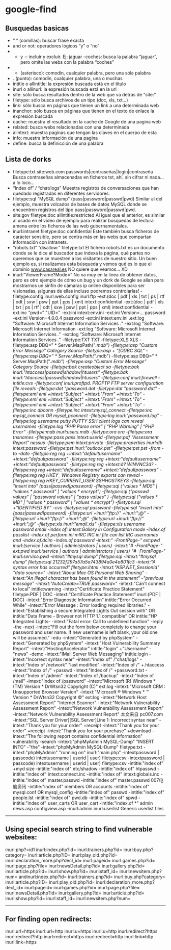 # google-find

## Busquedas basicas


- ” ” (comillas): buscar frase exacta
- and or not: operadores lógicos “y” o “no”
- + y -: incluír y excluír. Ej: jaguar -coches: busca la palabra “jaguar”, pero omite las webs con la palabra “coches”
- * (asterisco): comodín, cualquier palabra, pero una sóla palabra
- . (punto): comodín, cualquier palabra, una o muchas
- intitle o allintitle: la expresión buscada está en el título
- inurl o allinurl: la expresión buscada está en la url
- site: sólo busca resultados dentro de la web que va detrás de “site:”
- filetype: sólo busca archivos de un tipo (doc, xls, txt…)
- link: sólo busca en páginas que tienen un link a una determinada web
- inanchor: sólo busca en páginas que tienen en el texto de enlace la expresión buscada
- cache: muestra el resultado en la cache de Google de una pagina web
- related: busca webs relacionadas con una determinada
- alintext: muestra paginas que tengan las claves en el cuerpo de esta
- info: muestra información de una pagina
- define: busca la definicción de una palabra


## Lista de dorks

- filetype:txt site:web.com passwords|contraseñas|login|contraseña
Busca contraseñas almacenadas en ficheros txt, ahí, sin cifrar ni nada… a lo loco…
- “Index of” / “chat/logs”
Muestra registros de conversaciones que han quedado registradas en diferentes servidores.
- filetype:sql “MySQL dump” (pass|password|passwd|pwd)
Similar al del ejemplo, muestra volcados de bases de datos MySQL donde se encuentren registros del tipo pass|password|passwd|pwd.
- site:gov filetype:doc allintitle:restricted
Al igual que el anterior, es similar al usado en el vídeo de ejemplo para realizar búsquedas de lectura amena entre los ficheros de las web gubernamentales.
- inurl:intranet filetype:doc confidential 
Este también busca ficheros de carácter sensible, pero se centra más en las webs que compartan información con intranets.
- “robots.txt” “disallow:” filetype:txt
El fichero robots.txt es un documento donde se le dice al buscador que indexa la página, qué partes no queremos que se muestren a los visitantes de nuestro sitio. Un buen ejemplo es,  si realizamos esta búsqueda y vemos qué es lo que el dominio www.casareal.es NO quiere que veamos… XD
- inurl:”ViewerFrame?Mode=”
No va muy en la línea de obtener datos, pero es otro ejemplo de cómo un bug y un dork de Google se alían para mostrarnos un sinfín de cámaras ip online disponibles para ser visionadas, ¡algunas de ellas incluso podremos controlarlas!
-filetype:config inurl:web.config inurl:ftp
-ext:(doc | pdf | xls | txt | ps | rtf | odt | sxw | psw | ppt | pps | xml) intext:confidential 
-ext:(doc | pdf | xls | txt | ps | rtf | odt | sxw | psw | ppt | pps | xml) intext:confidential 
-ext:inc "pwd=" "UID="
-ext:ini intext:env.ini
-ext:ini Version=... password
-ext:ini Version=4.0.0.4 password
-ext:ini intext:env.ini
.ext:log "Software: Microsoft Internet Information Services *.*"
-ext:log "Software: Microsoft Internet Information
-ext:log "Software: Microsoft Internet Information Services *.*"
-ext:log \"Software: Microsoft Internet Information Services *.*\"
-filetype:TXT TXT
-filetype:XLS XLS
-filetype:asp   DBQ=" * Server.MapPath("*.mdb")
-filetype:asp "Custom Error Message" Category Source
-filetype:asp + "[ODBC SQL"
-filetype:asp DBQ=" * Server.MapPath("*.mdb")
-filetype:asp DBQ=\" * Server.MapPath(\"*.mdb\") 
-filetype:asp “Custom Error Message” Category Source
-filetype:bak createobject sa
-filetype:bak inurl:"htaccess|passwd|shadow|htusers"
-filetype:bak inurl:\"htaccess|passwd|shadow|htusers\" 
-filetype:conf inurl:firewall -intitle:cvs 
-filetype:conf inurl:proftpd. PROFTP FTP server configuration file reveals
-filetype:dat "password.dat
-filetype:dat \"password.dat\" 
-filetype:eml eml +intext:"Subject" +intext:"From" +intext:"To"
-filetype:eml eml +intext:\"Subject\" +intext:\"From\" +intext:\"To\" 
-filetype:eml eml +intext:”Subject” +intext:”From” +intext:”To”
-filetype:inc dbconn 
-filetype:inc intext:mysql_connect
-filetype:inc mysql_connect OR mysql_pconnect 
-filetype:log inurl:"password.log"
-filetype:log username putty PUTTY SSH client logs can reveal usernames
-filetype:log “PHP Parse error” | “PHP Warning” | “PHP Error”
-filetype:mdb inurl:users.mdb
-filetype:ora ora
-filetype:ora tnsnames
-filetype:pass pass intext:userid
-filetype:pdf "Assessment Report" nessus
-filetype:pem intext:private
-filetype:properties inurl:db intext:password
-filetype:pst inurl:"outlook.pst"
-filetype:pst pst -from -to -date
-filetype:reg reg +intext:"defaultusername" +intext:"defaultpassword"
-filetype:reg reg +intext:\"defaultusername\" +intext:\"defaultpassword\" 
-filetype:reg reg +intext:â? WINVNC3â?
-filetype:reg reg +intext:”defaultusername” +intext:”defaultpassword”
-filetype:reg reg HKEY_ Windows Registry exports can reveal
-filetype:reg reg HKEY_CURRENT_USER SSHHOSTKEYS
-filetype:sql "insert into" (pass|passwd|password)
-filetype:sql ("values * MD5" | "values * password" | "values * encrypt")
-filetype:sql (\"passwd values\" | \"password values\" | \"pass values\" ) 
-filetype:sql (\"values * MD\" | \"values * password\" | \"values * encrypt\") 
-filetype:sql +"IDENTIFIED BY" -cvs
-filetype:sql password
-filetype:sql “insert into” (pass|passwd|password)
-filetype:url +inurl:"ftp://" +inurl:";@"
-filetype:url +inurl:\"ftp://\" +inurl:\";@\" 
-filetype:url +inurl:”ftp://” +inurl:”;@”
-filetype:xls inurl:"email.xls"
-filetype:xls username password email
-index of: intext:Gallery in Configuration mode
-index.of passlist
-index.of perform.ini mIRC IRC ini file can list IRC usernames and
-index.of.dcim 
-index.of.password 
-intext:" -FrontPage-" ext:pwd inurl:(service | authors | administrators | users)
-intext:"# -FrontPage-" ext:pwd inurl:(service | authors | administrators | users) "# -FrontPage-" inurl:service.pwd
-intext:"#mysql dump" filetype:sql
-intext:"#mysql dump" filetype:sql 21232f297a57a5a743894a0e4a801fc3
-intext:"A syntax error has occurred" filetype:ihtml
-intext:"ASP.NET_SessionId" "data source="
-intext:"About Mac OS Personal Web Sharing"
-intext:"An illegal character has been found in the statement" -"previous message"
-intext:"AutoCreate=TRUE password=*"
-intext:"Can't connect to local" intitle:warning
-intext:"Certificate Practice Statement" filetype:PDF | DOC
-intext:"Certificate Practice Statement" inurl:(PDF | DOC)
-intext:"Error Diagnostic Information" intitle:"Error Occurred While"
-intext:"Error Message : Error loading required libraries."
-intext:"Establishing a secure Integrated Lights Out session with" OR intitle:"Data Frame - Browser not HTTP 1.1 compatible" OR intitle:"HP Integrated Lights-
-intext:"Fatal error: Call to undefined function" -reply -the -next
-intext:"Fill out the form below completely to change your password and user name. If new username is left blank, your old one will be assumed." -edu
-intext:"Generated   by phpSystem"
-intext:"Generated by phpSystem"
-intext:"Host Vulnerability Summary Report"
-intext:"HostingAccelerator" intitle:"login" +"Username" -"news" -demo
-intext:"IMail Server Web Messaging" intitle:login
-intext:"Incorrect syntax near"
-intext:"Index of" /"chat/logs"
-intext:"Index of /network" "last modified"
-intext:"Index of /" +.htaccess
-intext:"Index of /" +passwd
-intext:"Index of /" +password.txt
-intext:"Index of /admin"
-intext:"Index of /backup"
-intext:"Index of /mail"
-intext:"Index of /password"
-intext:"Microsoft (R) Windows * (TM) Version * DrWtsn32 Copyright (C)" ext:log
-intext:"Microsoft CRM : Unsupported Browser Version"
-intext:"Microsoft ® Windows * ™ Version * DrWtsn32 Copyright ©" ext:log
-intext:"Network Host Assessment Report" "Internet Scanner"
-intext:"Network Vulnerability   Assessment Report"
-intext:"Network Vulnerability Assessment Report"
-intext:"Network Vulnerability Assessment Report" 本文来自 pc007.com
-intext:"SQL Server Driver][SQL Server]Line 1: Incorrect syntax near"
-intext:"Thank you for your order"   +receipt
-intext:"Thank you for your order" +receipt
-intext:"Thank you for your purchase" +download
-intext:"The following report contains confidential information" vulnerability -search
-intext:"phpMyAdmin MySQL-Dump" "INSERT INTO" -"the"
-intext:"phpMyAdmin MySQL-Dump" filetype:txt
-intext:"phpMyAdmin" "running on" inurl:"main.php"
-intextpassword | passcode)   intextusername | userid | user) filetype:csv
-intextpassword | passcode) intextusername | userid | user) filetype:csv
-intitle:"index of" +myd size
-intitle:"index of" etc/shadow
-intitle:"index of" htpasswd
-intitle:"index of" intext:connect.inc
-intitle:"index of" intext:globals.inc
-intitle:"index of" master.passwd
-intitle:"index of" master.passwd 007电脑资讯
-intitle:"index of" members OR accounts
-intitle:"index of" mysql.conf OR mysql_config
-intitle:"index of" passwd
-intitle:"index of" people.lst
-intitle:"index of" pwd.db
-intitle:"index of" spwd
-intitle:"index of" user_carts OR user_cart
-intitle:"index.of *" admin news.asp configview.asp
-inurl:admin inurl:userlist Generic userlist files

------------------------------------------------------------------------------------------
## Using special search string to find vulnerable websites:

inurl:php?=id1
inurl:index.php?id=
inurl:trainers.php?id=
inurl:buy.php?category=
inurl:article.php?ID=
inurl:play_old.php?id=
inurl:declaration_more.php?decl_id=
inurl:pageid=
inurl:games.php?id=
inurl:page.php?file=
inurl:newsDetail.php?id=
inurl:gallery.php?id=
inurl:article.php?id=
inurl:show.php?id=
inurl:staff_id=
inurl:newsitem.php?num= andinurl:index.php?id=
inurl:trainers.php?id=
inurl:buy.php?category=
inurl:article.php?ID=
inurl:play_old.php?id=
inurl:declaration_more.php?decl_id=
inurl:pageid=
inurl:games.php?id=
inurl:page.php?file=
inurl:newsDetail.php?id=
inurl:gallery.php?id=
inurl:article.php?id=
inurl:show.php?id=
inurl:staff_id=
inurl:newsitem.php?num=

------------------------------------------------------------------------------------------
## For finding open redirects:

inurl:url=https
inurl:url=http
inurl:u=https
inurl:u=http
inurl:redirect?https
inurl:redirect?http
inurl:redirect=https
inurl:redirect=http
inurl:link=http
inurl:link=https

